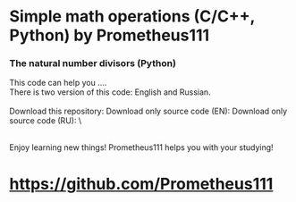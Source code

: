 # Simple math operations (C/C++, Python) by Prometheus111

### The natural number divisors (Python)
This code can help you .... \
There is two version of this code: English and Russian. \
\
Download this repository: 
Download only source code (EN): 
Download only source code (RU): \

\
Enjoy learning new things! Prometheus111 helps you with your studying!
# https://github.com/Prometheus111 
